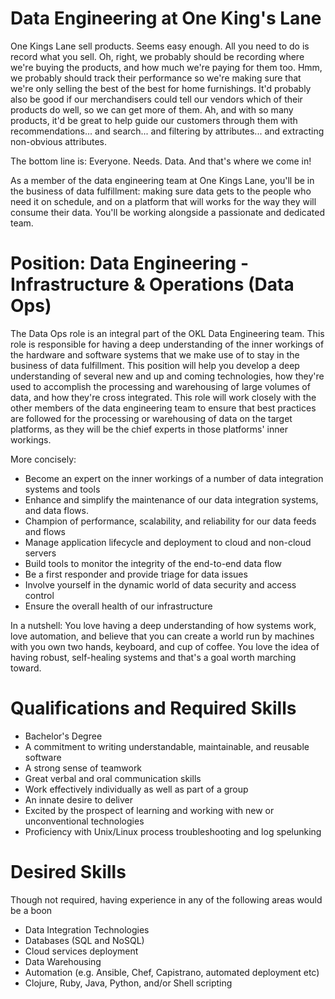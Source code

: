 # Data Engineering at One King's Lane

One Kings Lane sell products. Seems easy enough. All you need to do is
record what you sell. Oh, right, we probably should be recording where
we're buying the products, and how much we're paying for them
too. Hmm, we probably should track their performance so we're making
sure that we're only selling the best of the best for home
furnishings.  It'd probably also be good if our merchandisers could
tell our vendors which of their products do well, so we can get more
of them.  Ah, and with so many products, it'd be great to help guide
our customers through them with recommendations... and search... and
filtering by attributes... and extracting non-obvious attributes.


The bottom line is: Everyone. Needs. Data. And that's where we come in!

As a member of the data engineering team at One Kings Lane, you'll be
in the business of data fulfillment: making sure data gets to the
people who need it on schedule, and on a platform that will works for
the way they will consume their data.  You'll be working alongside a
passionate and dedicated team.


# Position: Data Engineering - Infrastructure & Operations (Data Ops)

The Data Ops role is an integral part of the OKL Data Engineering
team. This role is responsible for having a deep understanding of the
inner workings of the hardware and software systems that we make use
of to stay in the business of data fulfillment.  This position will
help you develop a deep understanding of several new and up and coming
technologies, how they're used to accomplish the processing and
warehousing of large volumes of data, and how they're cross
integrated. This role will work closely with the other members of the
data engineering team to ensure that best practices are followed for
the processing or warehousing of data on the target platforms, as they
will be the chief experts in those platforms' inner workings.


More concisely:
 * Become an expert on the inner workings of a number of data integration systems and tools
 * Enhance and simplify the maintenance of our data integration systems, and data flows.
 * Champion of performance, scalability, and reliability for our data feeds and flows
 * Manage application lifecycle and deployment to cloud and non-cloud servers
 * Build tools to monitor the integrity of the end-to-end data flow
 * Be a first responder and provide triage for data issues
 * Involve yourself in the dynamic world of data security and access control
 * Ensure the overall health of our infrastructure

In a nutshell: You love having a deep understanding of how systems
work, love automation, and believe that you can create a world run by
machines with you own two hands, keyboard, and cup of coffee. You love
the idea of having robust, self-healing systems and that's a goal
worth marching toward.


# Qualifications and Required Skills

 * Bachelor's Degree
 * A commitment to writing understandable, maintainable, and reusable
   software
 * A strong sense of teamwork
 * Great verbal and oral communication skills
 * Work effectively individually as well as part of a group
 * An innate desire to deliver
 * Excited by the prospect of learning and working with new or unconventional technologies
 * Proficiency with Unix/Linux process troubleshooting and log spelunking

# Desired Skills

 Though not required, having experience in any of the following areas would be a boon

 * Data Integration Technologies
 * Databases (SQL and NoSQL)
 * Cloud services deployment
 * Data Warehousing
 * Automation (e.g. Ansible, Chef, Capistrano, automated deployment etc)
 * Clojure, Ruby, Java, Python, and/or Shell scripting
